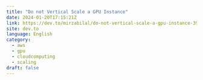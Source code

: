 ```yaml
---
title: "Do not Vertical Scale a GPU Instance"
date: 2024-01-20T17:15:21Z
link: https://dev.to/mirzabilal/do-not-vertical-scale-a-gpu-instance-39l1?utm_medium=RSS&utm_source=news.12bit.vn
site: dev.to
language: English
category:
  - aws
  - gpu
  - cloudcomputing
  - scaling
draft: false
---
```

